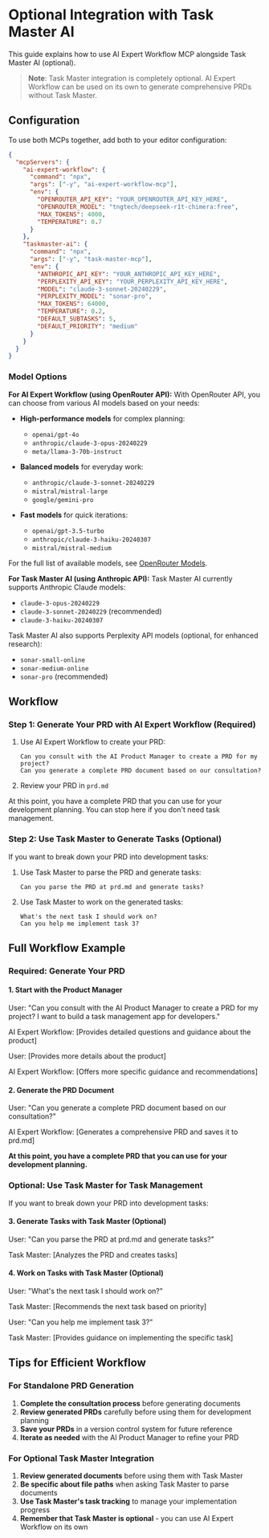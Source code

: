 # Optional Integration with Task Master AI

This guide explains how to use AI Expert Workflow MCP alongside Task Master AI (optional).

> **Note**: Task Master integration is completely optional. AI Expert Workflow can be used on its own to generate comprehensive PRDs without Task Master.

## Configuration

To use both MCPs together, add both to your editor configuration:

```json
{
  "mcpServers": {
    "ai-expert-workflow": {
      "command": "npx",
      "args": ["-y", "ai-expert-workflow-mcp"],
      "env": {
        "OPENROUTER_API_KEY": "YOUR_OPENROUTER_API_KEY_HERE",
        "OPENROUTER_MODEL": "tngtech/deepseek-r1t-chimera:free",
        "MAX_TOKENS": 4000,
        "TEMPERATURE": 0.7
      }
    },
    "taskmaster-ai": {
      "command": "npx",
      "args": ["-y", "task-master-mcp"],
      "env": {
        "ANTHROPIC_API_KEY": "YOUR_ANTHROPIC_API_KEY_HERE",
        "PERPLEXITY_API_KEY": "YOUR_PERPLEXITY_API_KEY_HERE",
        "MODEL": "claude-3-sonnet-20240229",
        "PERPLEXITY_MODEL": "sonar-pro",
        "MAX_TOKENS": 64000,
        "TEMPERATURE": 0.2,
        "DEFAULT_SUBTASKS": 5,
        "DEFAULT_PRIORITY": "medium"
      }
    }
  }
}
```

### Model Options

**For AI Expert Workflow (using OpenRouter API):**
With OpenRouter API, you can choose from various AI models based on your needs:

- **High-performance models** for complex planning:
  - `openai/gpt-4o`
  - `anthropic/claude-3-opus-20240229`
  - `meta/llama-3-70b-instruct`

- **Balanced models** for everyday work:
  - `anthropic/claude-3-sonnet-20240229`
  - `mistral/mistral-large`
  - `google/gemini-pro`

- **Fast models** for quick iterations:
  - `openai/gpt-3.5-turbo`
  - `anthropic/claude-3-haiku-20240307`
  - `mistral/mistral-medium`

For the full list of available models, see [OpenRouter Models](https://openrouter.ai/models).

**For Task Master AI (using Anthropic API):**
Task Master AI currently supports Anthropic Claude models:
- `claude-3-opus-20240229`
- `claude-3-sonnet-20240229` (recommended)
- `claude-3-haiku-20240307`

Task Master AI also supports Perplexity API models (optional, for enhanced research):
- `sonar-small-online`
- `sonar-medium-online`
- `sonar-pro` (recommended)

## Workflow

### Step 1: Generate Your PRD with AI Expert Workflow (Required)

1. Use AI Expert Workflow to create your PRD:
   ```
   Can you consult with the AI Product Manager to create a PRD for my project?
   Can you generate a complete PRD document based on our consultation?
   ```

2. Review your PRD in `prd.md`

At this point, you have a complete PRD that you can use for your development planning. You can stop here if you don't need task management.

### Step 2: Use Task Master to Generate Tasks (Optional)

If you want to break down your PRD into development tasks:

1. Use Task Master to parse the PRD and generate tasks:
   ```
   Can you parse the PRD at prd.md and generate tasks?
   ```

2. Use Task Master to work on the generated tasks:
   ```
   What's the next task I should work on?
   Can you help me implement task 3?
   ```

## Full Workflow Example

### Required: Generate Your PRD

#### 1. Start with the Product Manager

User: "Can you consult with the AI Product Manager to create a PRD for my project? I want to build a task management app for developers."

AI Expert Workflow: [Provides detailed questions and guidance about the product]

User: [Provides more details about the product]

AI Expert Workflow: [Offers more specific guidance and recommendations]

#### 2. Generate the PRD Document

User: "Can you generate a complete PRD document based on our consultation?"

AI Expert Workflow: [Generates a comprehensive PRD and saves it to prd.md]

**At this point, you have a complete PRD that you can use for your development planning.**

### Optional: Use Task Master for Task Management

If you want to break down your PRD into development tasks:

#### 3. Generate Tasks with Task Master (Optional)

User: "Can you parse the PRD at prd.md and generate tasks?"

Task Master: [Analyzes the PRD and creates tasks]

#### 4. Work on Tasks with Task Master (Optional)

User: "What's the next task I should work on?"

Task Master: [Recommends the next task based on priority]

User: "Can you help me implement task 3?"

Task Master: [Provides guidance on implementing the specific task]

## Tips for Efficient Workflow

### For Standalone PRD Generation

1. **Complete the consultation process** before generating documents
2. **Review generated PRDs** carefully before using them for development planning
3. **Save your PRDs** in a version control system for future reference
4. **Iterate as needed** with the AI Product Manager to refine your PRD

### For Optional Task Master Integration

1. **Review generated documents** before using them with Task Master
2. **Be specific about file paths** when asking Task Master to parse documents
3. **Use Task Master's task tracking** to manage your implementation progress
4. **Remember that Task Master is optional** - you can use AI Expert Workflow on its own